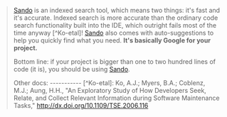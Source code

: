

> [Sando](http://sando.codeplex.com/)  is an indexed search tool, which
> means two things: it's fast and it's accurate. Indexed search is more
> accurate than the ordinary code search functionality built into the
> IDE, which outright fails most of the time anyway [^Ko-etal]!
> [Sando](http://sando.codeplex.com/) also comes with auto-suggestions
> to help you quickly find what you need. **It's basically Google for
> your project.**
> 
> Bottom line: if your project is bigger than one to two hundred lines
> of code (it is), you should be using
> [Sando](http://sando.codeplex.com/).
> 
> Other docs:
> ----------- [^Ko-etal]: Ko, A.J.; Myers, B.A.; Coblenz, M.J.; Aung, H.H., "An Exploratory Study of How Developers Seek, Relate, and
> Collect Relevant Information during Software Maintenance Tasks,"
> <http://dx.doi.org/10.1109/TSE.2006.116>
